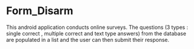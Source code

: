 # Form_Disarm

This android application conducts online surveys. The questions (3 types : single correct , multiple correct and text type answers) from the database are populated in a list and the user can then submit their response.
